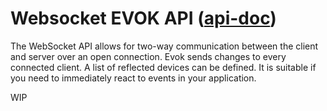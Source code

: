 # Websocket EVOK API ([api-doc]())

The WebSocket API allows for two-way communication between the client and server over an open connection.
Evok sends changes to every connected client.
A list of reflected devices can be defined.
It is suitable if you need to immediately react to events in your application.

WIP